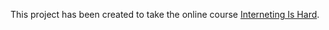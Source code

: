 This project has been created to take the online course [Interneting Is Hard](https://internetingishard.netlify.app/).
